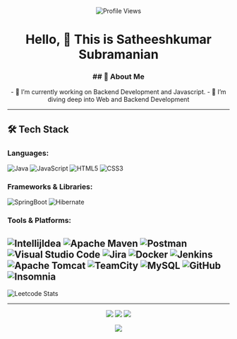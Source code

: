 <p align="center">
  <img src="https://komarev.com/ghpvc/?username=jsatheesh568&label=PROFILE+VIEWS&color=0e75b6&style=flat" alt="Profile Views">
</p>

<h1 align="center"> Hello, 👋 This is Satheeshkumar Subramanian </h1>


<h3 align="center"> ## 🚀 About Me </h3>
<p align="center">
- 🔭 I’m currently working on Backend Development and Javascript.
- 🌱 I’m diving deep into Web and Backend Development</p>


---
## 🛠️ Tech Stack

### Languages:
![Java](https://img.shields.io/badge/Java-ED8B00?style=for-the-badge&logo=openjdk&logoColor=white)
![JavaScript](https://img.shields.io/badge/JavaScript-F7DF1E?style=flat-square&logo=javascript&logoColor=black)
![HTML5](https://img.shields.io/badge/HTML5-E34F26?style=flat-square&logo=html5&logoColor=white)
![CSS3](https://img.shields.io/badge/CSS3-1572B6?style=flat-square&logo=css3&logoColor=white)

### Frameworks & Libraries:
![SpringBoot](https://img.shields.io/badge/SpringBoot-6DB33F?style=flat-square&logo=Spring&logoColor=white)
![Hibernate](https://img.shields.io/badge/Hibernate-59666C?style=for-the-badge&logo=Hibernate&logoColor=white)


### Tools & Platforms:
![IntellijIdea](https://img.shields.io/badge/Intellij%20Idea-000?logo=intellij-idea&style=for-the-badge)
![Apache Maven](https://img.shields.io/badge/Apache%20Maven-C71A36?style=for-the-badge&logo=Apache%20Maven&logoColor=white)
![Postman](https://img.shields.io/badge/Postman-FF6C37?style=for-the-badge&logo=postman&logoColor=white)
![Visual Studio Code](https://img.shields.io/badge/Visual%20Studio%20Code-0078d7.svg?style=for-the-badge&logo=visual-studio-code&logoColor=white)
![Jira](https://img.shields.io/badge/jira-%230A0FFF.svg?style=for-the-badge&logo=jira&logoColor=white)
![Docker](https://img.shields.io/badge/docker-%230db7ed.svg?style=for-the-badge&logo=docker&logoColor=white)
![Jenkins](https://img.shields.io/badge/jenkins-%232C5263.svg?style=for-the-badge&logo=jenkins&logoColor=white)
![Apache Tomcat](https://img.shields.io/badge/apache%20tomcat-%23F8DC75.svg?style=for-the-badge&logo=apache-tomcat&logoColor=black)
![TeamCity](https://img.shields.io/badge/teamcity-000000.svg?style=for-the-badge&logo=teamcity&logoColor=white)
![MySQL](https://img.shields.io/badge/mysql-%2300f.svg?style=for-the-badge&logo=mysql&logoColor=white)
![GitHub](https://img.shields.io/badge/github-%23121011.svg?style=for-the-badge&logo=github&logoColor=white)
![Insomnia](https://img.shields.io/badge/Insomnia-black?style=for-the-badge&logo=insomnia&logoColor=5849BE)
-------
![Leetcode Stats](https://leetcard.jacoblin.cool/satheeshkumar18)




---

<p align="center">
  <img src="https://github-readme-stats.vercel.app/api?username=jsatheesh568&theme=dark&hide_border=false&include_all_commits=true&count_private=true">
  <img src="https://github-readme-streak-stats.herokuapp.com/?user=jsatheesh568&theme=dark&hide_border=false">
  <img src="https://github-readme-stats.vercel.app/api/top-langs/?username=jsatheesh568&theme=dark&hide_border=false&include_all_commits=true&count_private=true&layout=compact">
</p>

<p align="center">
  <img src="https://github-profile-trophy.vercel.app/?username=jsatheesh568&theme=radical&no-frame=false&no-bg=false&margin-w=4">
</p>
